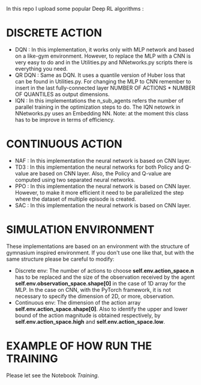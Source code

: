 In this repo I upload some popular Deep RL algorithms :


# DISCRETE ACTION
* DQN : In this implementation, it works only with MLP network and based on a like-gym environment. However, to replace the MLP with a CNN is very easy to do and in the Utilities.py and NNetworks.py scripts there is everything you need.
* QR DQN : Same as DQN. It uses a quantile version of Huber loss that can be found in Utilities.py. For changing the MLP to CNN remember to insert in the last fully-connected layer NUMBER OF ACTIONS * NUMBER OF QUANTILES as output dimensions. 
* IQN : In this implementations the n_sub_agents refers the number of parallel training in the optimization steps to do. The IQN netowrk in NNetworks.py uses an Embedding NN. Note: at the moment this class has to be improve in terms of efficiency.

  
# CONTINUOUS ACTION
* NAF : In this implementation the neural network is based on CNN layer.
* TD3 : In this implementation the neural networks for both Policy and Q-value are based on CNN layer. Also, the Policy and Q-value are computed using two separated neural networks.
* PPO : In this implementation the neural network is based on CNN layer. However, to make it more efficient it need to be parallelized the step where the dataset of multiple episode is created.
* SAC : In this implementation the neural network is based on CNN layer.

# SIMULATION ENVIRONMENT
These implementations are based on an environment with the structure of gymnasium inspired environment. If you don't use one like that, but with the same structure please be careful to modify:
* Discrete env: The number of actions to choose **self.env.action_space.n** has to be replaced and the size of the observation received by the agent **self.env.observation_space.shape[0]** in the case of 1D array for the MLP. In the case on CNN, with the PyTorch framework, it is not necessary to specify the dimension of 2D, or more, observation.
* Continuous env: The dimension of the action array **self.env.action_space.shape[0]**. Also to identify the upper and lower bound of the action magnitude is obtained respectively, by **self.env.action_space.high** and **self.env.action_space.low**.


# EXAMPLE OF HOW RUN THE TRAINING 
Please let see the Notebook *Training*.
